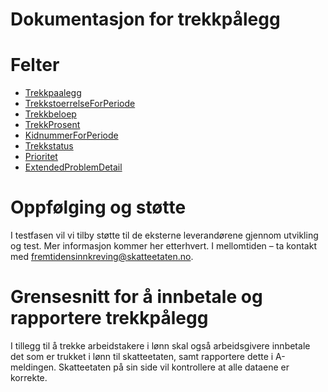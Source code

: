 # Dokumentasjon for trekkpålegg

# Felter
- [Trekkpaalegg](./Models/Trekkpaalegg.md)
- [TrekkstoerrelseForPeriode](./Models/TrekkstoerrelseForPeriode.md)
- [Trekkbeloep](./Models/Trekkbeloep.md)
- [TrekkProsent](./Models/Trekkprosent.md)
- [KidnummerForPeriode](./Models/KidnummerForPeriode.md)
- [Trekkstatus](./Models/Trekkstatus.md)
- [Prioritet](./Models/Prioritet.md)
- [ExtendedProblemDetail](./Models/ExtendedProblemDetail.md)
 
 

# Oppfølging og støtte
I testfasen vil vi tilby støtte til de eksterne leverandørene gjennom utvikling og test. Mer informasjon kommer her etterhvert.
I mellomtiden – ta kontakt med fremtidensinnkreving@skatteetaten.no.

# Grensesnitt for å innbetale og rapportere trekkpålegg
I tillegg til å trekke arbeidstakere i lønn skal også arbeidsgivere innbetale det som er trukket i lønn til skatteetaten, samt rapportere dette i A-meldingen.
Skatteetaten på sin side vil kontrollere at alle dataene er korrekte.